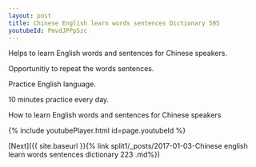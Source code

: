 ```yaml
---
layout: post
title: Chinese English learn words sentences Dictionary 595 
youtubeId: PmvdJPPpSzc
---
```

 
 
Helps to learn English words and sentences for Chinese speakers.

Opportunitiy to repeat the words sentences. 

Practice English language. 
 
10 minutes practice every day. 
 
How to learn English words and sentences for Chinese speakers 
 
{% include youtubePlayer.html id=page.youtubeId %}
 
 
[Next]({{ site.baseurl }}{% link  split1/_posts/2017-01-03-Chinese english learn words sentences dictionary 223 .md%})
 

